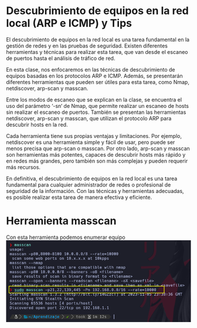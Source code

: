 # Descubrimiento de equipos en la red local (ARP e ICMP) y Tips

El descubrimiento de equipos en la red local es una tarea fundamental en la gestión de redes y en las pruebas de seguridad. Existen diferentes herramientas y técnicas para realizar esta tarea, que van desde el escaneo de puertos hasta el análisis de tráfico de red.

En esta clase, nos enfocaremos en las técnicas de descubrimiento de equipos basadas en los protocolos ARP e ICMP. Además, se presentarán diferentes herramientas que pueden ser útiles para esta tarea, como Nmap, netdiscover, arp-scan y masscan.

Entre los modos de escaneo que se explican en la clase, se encuentra el uso del parámetro ‘-sn‘ de Nmap, que permite realizar un escaneo de hosts sin realizar el escaneo de puertos. También se presentan las herramientas netdiscover, arp-scan y masscan, que utilizan el protocolo ARP para descubrir hosts en la red.

Cada herramienta tiene sus propias ventajas y limitaciones. Por ejemplo, netdiscover es una herramienta simple y fácil de usar, pero puede ser menos precisa que arp-scan o masscan. Por otro lado, arp-scan y masscan son herramientas más potentes, capaces de descubrir hosts más rápido y en redes más grandes, pero también son más complejas y pueden requerir más recursos.

En definitiva, el descubrimiento de equipos en la red local es una tarea fundamental para cualquier administrador de redes o profesional de seguridad de la información. Con las técnicas y herramientas adecuadas, es posible realizar esta tarea de manera efectiva y eficiente.

# Herramienta masscan
Con esta herramienta podemos enumerar equipo
![label text](imgs/01.png)
